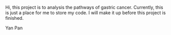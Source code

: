 Hi, this project is to analysis the pathways of gastric cancer.
Currently, this is just a place for me to store my code.
I will make it up before this project is finished.

Yan Pan
